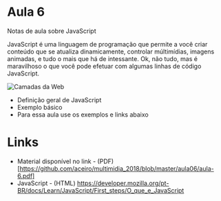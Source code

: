 # Aula 6

Notas de aula sobre JavaScript

JavaScript é uma linguagem de programação que permite a você criar conteúdo que se atualiza dinamicamente, controlar múltimídias, imagens animadas, e tudo o mais que há de intessante. Ok, não tudo, mas é maravilhoso o que você pode efetuar com algumas linhas de código JavaScript.



![Camadas da Web](https://mdn.mozillademos.org/files/13502/cake.png)

* Definição geral de JavaScript
* Exemplo básico
* Para essa aula use os exemplos e links abaixo

# Links

* Material disponível no link - (PDF)[https://github.com/aceiro/multimidia_2018/blob/master/aula06/aula-6.pdf]
* JavaScript - (HTML) https://developer.mozilla.org/pt-BR/docs/Learn/JavaScript/First_steps/O_que_e_JavaScript
 
	
	

